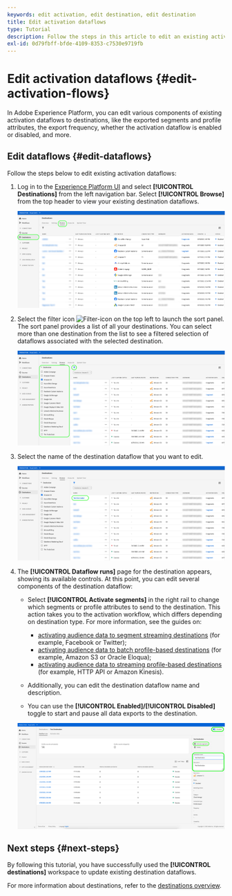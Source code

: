 ```yaml
---
keywords: edit activation, edit destination, edit destination
title: Edit activation dataflows
type: Tutorial
description: Follow the steps in this article to edit an existing activation dataflow in Adobe Experience Platform.
exl-id: 0d79fbff-bfde-4109-8353-c7530e9719fb
---
```

# Edit activation dataflows {#edit-activation-flows}

In Adobe Experience Platform, you can edit various components of existing activation dataflows to destinations, like the exported segments and profile attributes, the export frequency, whether the activation dataflow is enabled or disabled, and more.

## Edit dataflows {#edit-dataflows}

Follow the steps below to edit existing activation dataflows:

1. Log in to the [Experience Platform UI](https://platform.adobe.com/) and select **[!UICONTROL Destinations]** from the left navigation bar. Select **[!UICONTROL Browse]** from the top header to view your existing destination dataflows.

    ![Browse destinations](../assets/ui/edit-activation/browse-destinations.png)

2. Select the filter icon ![Filter-icon](../assets/ui/edit-activation/filter.png) on the top left to launch the sort panel. The sort panel provides a list of all your destinations. You can select more than one destination from the list to see a filtered selection of dataflows associated with the selected destination.

    ![Filter destinations](../assets/ui/edit-activation/filter-destinations.png)

3. Select the name of the destination dataflow that you want to edit.

    ![Select destination](../assets/ui/edit-activation/destination-select.png)

4. The **[!UICONTROL Dataflow runs]** page for the destination appears, showing its available controls. At this point, you can edit several components of the destination dataflow: 

    * Select **[!UICONTROL Activate segments]** in the right rail to change which segments or profile attributes to send to the destination. This action takes you to the activation workflow, which differs depending on destination type. For more information, see the guides on: 
      * [activating audience data to segment streaming destinations](./activate-segment-streaming-destinations.md) (for example, Facebook or Twitter);
      * [activating audience data to batch profile-based destinations](./activate-batch-profile-destinations.md) (for example, Amazon S3 or Oracle Eloqua);
      * [activating audience data to streaming profile-based destinations](./activate-streaming-profile-destinations.md) (for example, HTTP API or Amazon Kinesis).

    * Additionally, you can edit the destination dataflow name and description.
    * You can use the **[!UICONTROL Enabled]/[!UICONTROL Disabled]** toggle to start and pause all data exports to the destination.

    ![Destination details](../assets/ui/edit-activation/destination-details.png)

## Next steps {#next-steps}

By following this tutorial, you have successfully used the **[!UICONTROL destinations]** workspace to update existing destination dataflows.

For more information about destinations, refer to the [destinations overview](../catalog/overview.md).
